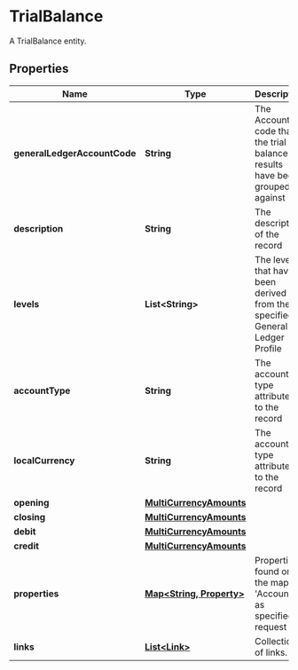 

# TrialBalance

A TrialBalance entity.

## Properties

Name | Type | Description | Notes
------------ | ------------- | ------------- | -------------
**generalLedgerAccountCode** | **String** | The Account code that the trial balance results have been grouped against | 
**description** | **String** | The description of the record |  [optional]
**levels** | **List&lt;String&gt;** | The levels that have been derived from the specified General Ledger Profile | 
**accountType** | **String** | The account type attributed to the record | 
**localCurrency** | **String** | The account type attributed to the record | 
**opening** | [**MultiCurrencyAmounts**](MultiCurrencyAmounts.md) |  | 
**closing** | [**MultiCurrencyAmounts**](MultiCurrencyAmounts.md) |  | 
**debit** | [**MultiCurrencyAmounts**](MultiCurrencyAmounts.md) |  | 
**credit** | [**MultiCurrencyAmounts**](MultiCurrencyAmounts.md) |  | 
**properties** | [**Map&lt;String, Property&gt;**](Property.md) | Properties found on the mapped &#39;Account&#39;, as specified in request |  [optional]
**links** | [**List&lt;Link&gt;**](Link.md) | Collection of links. |  [optional]



